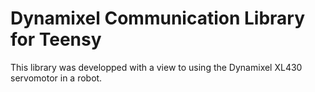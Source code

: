 # Dynamixel Communication Library for Teensy #

This library was developped with a view to using the Dynamixel XL430 servomotor in a robot.	